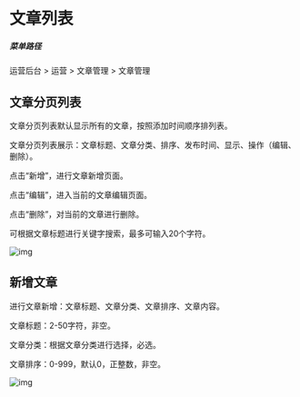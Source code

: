 # 文章列表

##### 菜单路径

运营后台 > 运营 > 文章管理 > 文章管理

## 文章分页列表

文章分页列表默认显示所有的文章，按照添加时间顺序排列表。

文章分页列表展示：文章标题、文章分类、排序、发布时间、显示、操作（编辑、删除）。

点击“新增”，进行文章新增页面。

点击“编辑”，进入当前的文章编辑页面。

点击“删除”，对当前的文章进行删除。

可根据文章标题进行关键字搜索，最多可输入20个字符。

![img](https://docs.pickmall.cn/help/images/%E6%96%87%E7%AB%A0%E7%AE%A1%E7%90%86.png)

## 新增文章

进行文章新增：文章标题、文章分类、文章排序、文章内容。

文章标题：2-50字符，非空。

文章分类：根据文章分类进行选择，必选。

文章排序：0-999，默认0，正整数，非空。

![img](https://docs.pickmall.cn/help/images/%E6%B7%BB%E5%8A%A0%E6%96%87%E7%AB%A0.png)
